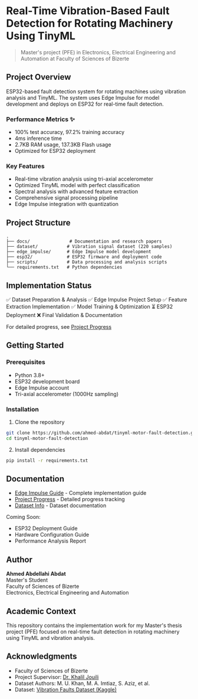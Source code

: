 # Real-Time Vibration-Based Fault Detection for Rotating Machinery Using TinyML

> Master's project (PFE) in Electronics, Electrical Engineering and Automation at Faculty of Sciences of Bizerte

## Project Overview

ESP32-based fault detection system for rotating machines using vibration analysis and TinyML. The system uses Edge Impulse for model development and deploys on ESP32 for real-time fault detection.

### Performance Metrics ✨

- 100% test accuracy, 97.2% training accuracy
- 4ms inference time
- 2.7KB RAM usage, 137.3KB Flash usage
- Optimized for ESP32 deployment

### Key Features

- Real-time vibration analysis using tri-axial accelerometer
- Optimized TinyML model with perfect classification
- Spectral analysis with advanced feature extraction
- Comprehensive signal processing pipeline
- Edge Impulse integration with quantization

## Project Structure

```
.
├── docs/               # Documentation and research papers
├── dataset/           # Vibration signal dataset (220 samples)
├── edge_impulse/      # Edge Impulse model development
├── esp32/             # ESP32 firmware and deployment code
├── scripts/           # Data processing and analysis scripts
└── requirements.txt   # Python dependencies
```

## Implementation Status

✅ Dataset Preparation & Analysis
✅ Edge Impulse Project Setup
✅ Feature Extraction Implementation
✅ Model Training & Optimization
⏳ ESP32 Deployment
❌ Final Validation & Documentation

For detailed progress, see [Project Progress](docs/project/progress.md)

## Getting Started

### Prerequisites

- Python 3.8+
- ESP32 development board
- Edge Impulse account
- Tri-axial accelerometer (1000Hz sampling)

### Installation

1. Clone the repository

```bash
git clone https://github.com/ahmed-abdat/tinyml-motor-fault-detection.git
cd tinyml-motor-fault-detection
```

2. Install dependencies

```bash
pip install -r requirements.txt
```

## Documentation

- [Edge Impulse Guide](docs/edge_impulse/README.md) - Complete implementation guide
- [Project Progress](docs/project/progress.md) - Detailed progress tracking
- [Dataset Info](dataset/docs/about.md) - Dataset documentation

Coming Soon:

- ESP32 Deployment Guide
- Hardware Configuration Guide
- Performance Analysis Report

## Author

**Ahmed Abdellahi Abdat**  
Master's Student  
Faculty of Sciences of Bizerte  
Electronics, Electrical Engineering and Automation

## Academic Context

This repository contains the implementation work for my Master's thesis project (PFE) focused on real-time fault detection in rotating machinery using TinyML and vibration analysis.

## Acknowledgments

- Faculty of Sciences of Bizerte
- Project Supervisor: [Dr. Khalil Jouili](https://www.researchgate.net/profile/Khalil-Jouili)
- Dataset Authors: M. U. Khan, M. A. Imtiaz, S. Aziz, et al.
- Dataset: [Vibration Faults Dataset (Kaggle)](https://www.kaggle.com/datasets/sumairaziz/vibration-faults-dataset-for-rotating-machines)
